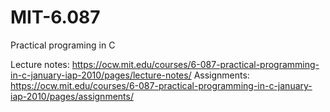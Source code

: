 # MIT-6.087

Practical programing in C

Lecture notes: <https://ocw.mit.edu/courses/6-087-practical-programming-in-c-january-iap-2010/pages/lecture-notes/>
Assignments: <https://ocw.mit.edu/courses/6-087-practical-programming-in-c-january-iap-2010/pages/assignments/>
